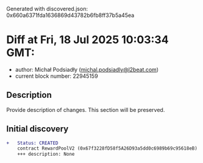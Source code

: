 Generated with discovered.json: 0x660a6371fda1636869d43782b6fb8ff37b5a45ea

# Diff at Fri, 18 Jul 2025 10:03:34 GMT:

- author: Michał Podsiadły (<michal.podsiadly@l2beat.com>)
- current block number: 22945159

## Description

Provide description of changes. This section will be preserved.

## Initial discovery

```diff
+   Status: CREATED
    contract RewardPoolV2 (0x67f3228fD58f5A26D93a5dd0c6989b69c95618eB)
    +++ description: None
```
